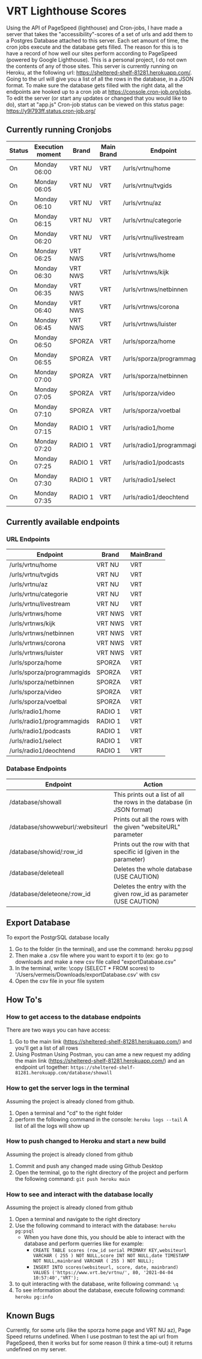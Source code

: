 # VRT Lighthouse Scores
Using the API of PageSpeed (lighthouse) and Cron-jobs, I have made a server that takes the "accessibility"-scores of a set of urls and add them to a Postgres Database attached to this server. Each set amount of time, the cron jobs execute and the database gets filled. The reason for this is to have a record of how well our sites perform according to PageSpeed (powered by Google Lighthouse).
This is a personal project, I do not own the contents of any of those sites.
This server is currently running on Heroku, at the following url: https://sheltered-shelf-81281.herokuapp.com/.
Going to the url will give you a list of all the rows in the database, in a JSON format. To make sure the database gets filled with the right data, all the endpoints are hooked up to a cron job at https://console.cron-job.org/jobs.
To edit the server (or start any updates or changed that you would like to do), start at "app.js"
Cron-job status can be viewed on this status page: https://y9l793ff.status.cron-job.org/
## Currently running Cronjobs
| Status | Execution moment | Brand | Main Brand | Endpoint |
| --- | --- | --- | --- | --- |
| On | Monday 06:00 | VRT NU | VRT | /urls/vrtnu/home |
| On | Monday 06:05 | VRT NU | VRT | /urls/vrtnu/tvgids |
| On | Monday 06:10 | VRT NU | VRT | /urls/vrtnu/az |
| On | Monday 06:15 | VRT NU | VRT | /urls/vrtnu/categorie |
| On | Monday 06:20 | VRT NU | VRT | /urls/vrtnu/livestream |
| On | Monday 06:25 | VRT NWS | VRT | /urls/vrtnws/home |
| On | Monday 06:30 | VRT NWS | VRT | /urls/vrtnws/kijk |
| On | Monday 06:35 | VRT NWS | VRT | /urls/vrtnws/netbinnen |
| On | Monday 06:40 | VRT NWS | VRT | /urls/vrtnws/corona |
| On | Monday 06:45 | VRT NWS | VRT | /urls/vrtnws/luister |
| On | Monday 06:50 | SPORZA | VRT | /urls/sporza/home |
| On | Monday 06:55 | SPORZA | VRT | /urls/sporza/programmagids |
| On | Monday 07:00 | SPORZA | VRT | /urls/sporza/netbinnen |
| On | Monday 07:05 | SPORZA | VRT | /urls/sporza/video |
| On | Monday 07:10 | SPORZA | VRT | /urls/sporza/voetbal |
| On | Monday 07:15 | RADIO 1 | VRT | /urls/radio1/home |
| On | Monday 07:20 | RADIO 1 | VRT | /urls/radio1/programmagids |
| On | Monday 07:25 | RADIO 1 | VRT | /urls/radio1/podcasts |
| On | Monday 07:30 | RADIO 1 | VRT | /urls/radio1/select |
| On | Monday 07:35 | RADIO 1 | VRT | /urls/radio1/deochtend |

## Currently available endpoints
### URL Endpoints
| Endpoint | Brand | MainBrand |
| --- | --- | --- |
| /urls/vrtnu/home | VRT NU | VRT |
| /urls/vrtnu/tvgids | VRT NU | VRT |
| /urls/vrtnu/az | VRT NU | VRT |
| /urls/vrtnu/categorie | VRT NU | VRT |
| /urls/vrtnu/livestream | VRT NU | VRT |
| /urls/vrtnws/home | VRT NWS | VRT |
| /urls/vrtnws/kijk | VRT NWS | VRT |
| /urls/vrtnws/netbinnen | VRT NWS | VRT |
| /urls/vrtnws/corona | VRT NWS | VRT |
| /urls/vrtnws/luister | VRT NWS | VRT |
| /urls/sporza/home | SPORZA | VRT |
| /urls/sporza/programmagids | SPORZA | VRT |
| /urls/sporza/netbinnen | SPORZA | VRT |
| /urls/sporza/video | SPORZA | VRT |
| /urls/sporza/voetbal | SPORZA | VRT |
| /urls/radio1/home | RADIO 1 | VRT |
| /urls/radio1/programmagids | RADIO 1 | VRT |
| /urls/radio1/podcasts | RADIO 1 | VRT |
| /urls/radio1/select | RADIO 1 | VRT |
| /urls/radio1/deochtend | RADIO 1 | VRT |

### Database Endpoints
| Endpoint | Action |
| --- | --- |
| /database/showall | This prints out a list of all the rows in the database (in JSON format) |
| /database/showweburl/:websiteurl | Prints out all the rows with the given "websiteURL" parameter |
| /database/showid/:row_id | Prints out the row with that specific id (given in the parameter) |
| /database/deleteall | Deletes the whole database (USE CAUTION) |
| /database/deleteone/:row_id | Deletes the entry with the given row_id as parameter (USE CAUTION) |


## Export Database
To export the PostgrSQL database locally
1) Go to the folder (in the terminal), and use the command:
heroku pg:psql
2) Then make a .csv file where you want to export it to (ex: go to downloads and make a new csv file called "exportDatabase.csv"
3) In the terminal, write: 
\copy (SELECT * FROM scores) to '/Users/vermeis/Downloads/exportDatabase.csv' with csv
4) Open the csv file in your file system


## How To's
### How to get access to the database endpoints
There are two ways you can have access:
1) Go to the main link (https://sheltered-shelf-81281.herokuapp.com/) and you'll get a list of all rows
2) Using Postman
Using Postman, you can ame a new request my adding the main link (https://sheltered-shelf-81281.herokuapp.com/) and an endpoint url together:
```https://sheltered-shelf-81281.herokuapp.com/database/showall```

### How to get the server logs in the terminal
Assuming the project is already cloned from github.
1) Open a terminal and "cd" to the right folder
2) perform the following command in the console:
```heroku logs --tail```
A list of all the logs will show up

### How to push changed to Heroku and start a new build
Assuming the project is already cloned from github
1) Commit and push any changed made using Github Desktop
2) Open the terminal, go to the right directory of the project and perform the following command:
```git push heroku main```

### How to see and interact with the database locally
Assuming the project is already cloned from github
1) Open a terminal and navigate to the right directory
2) Use the following command to interact with the database:
```heroku pg:psql```
   - When you have done this, you should be able to interact with the database and perform querries like for example:
      - ```CREATE TABLE scores (row_id serial PRIMARY KEY,websiteurl VARCHAR ( 255 ) NOT NULL,score INT NOT NULL,date TIMESTAMP NOT NULL,mainbrand VARCHAR ( 255 ) NOT NULL);```
      - ```INSERT INTO scores(websiteurl, score, date, mainbrand) VALUES ('https://www.vrt.be/vrtnu/', 80, '2021-04-04 10:57:40','VRT');```
3) to quit interacting with the database, write following command:
```\q```
4) To see information about the database, execute following command:
```heroku pg:info```


## Known Bugs
Currently, for some urls (like the sporza home page and VRT NU az), Page Speed returns undefined. When I use postman to test the api url from PageSpeed, then it works but for some reason (I think a time-out) it returns undefined on my server.







